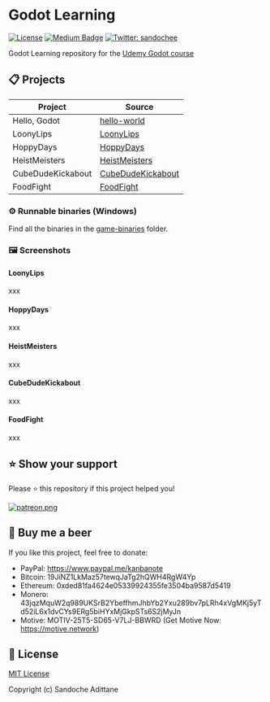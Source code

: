 # Godot Learning

[![License][license-src]][license-href]
[![Medium Badge](https://badgen.net/badge/icon/medium?icon=medium&label)](https://medium.com/@sandoche)
[![Twitter: sandochee](https://img.shields.io/twitter/follow/sandochee.svg?style=social)](https://twitter.com/sandochee)

Godot Learning repository for the [Udemy Godot course](https://www.udemy.com/course/discovering-godot/)

## 📋 Projects

| Project           | Source                                  |
| ----------------- | --------------------------------------- |
| Hello, Godot      | [hello-world](/hello-world)             |
| LoonyLips         | [LoonyLips](/LoonyLips)                 |
| HoppyDays         | [HoppyDays](/HoppyDays)                 |
| HeistMeisters     | [HeistMeisters](/HeistMeisters)         |
| CubeDudeKickabout | [CubeDudeKickabout](/CubeDudeKickabout) |
| FoodFight         | [FoodFight](/FoodFight)                 |

### ⚙️ Runnable binaries (Windows)

Find all the binaries in the [game-binaries](/games-binaries) folder.

### 🖼️ Screenshots

#### LoonyLips
xxx

#### HoppyDays
xxx

#### HeistMeisters
xxx

#### CubeDudeKickabout
xxx

#### FoodFight
xxx


## ⭐️ Show your support
Please ⭐️ this repository if this project helped you!

<a href="https://www.patreon.com/sandoche">[![patreon.png](https://c5.patreon.com/external/logo/become_a_patron_button.png)](https://www.patreon.com/sandoche)</a>

## 🍺 Buy me a beer 
If you like this project, feel free to donate:
* PayPal: https://www.paypal.me/kanbanote
* Bitcoin: 19JiNZ1LkMaz57tewqJaTg2hQWH4RgW4Yp
* Ethereum: 0xded81fa4624e05339924355fe3504ba9587d5419
* Monero: 43jqzMquW2q989UKSrB2YbeffhmJhbYb2Yxu289bv7pLRh4xVgMKj5yTd52iL6x1dvCYs9ERg5biHYxMjGkpSTs6S2jMyJn
* Motive: MOTIV-25T5-SD65-V7LJ-BBWRD (Get Motive Now: https://motive.network)

## 📄 License

[MIT License](./LICENSE)

Copyright (c) Sandoche Adittane

<!-- Badges -->
[license-src]: https://img.shields.io/github/license/sandoche/Godot-learning-udemy
[license-href]: ./LICENSE

